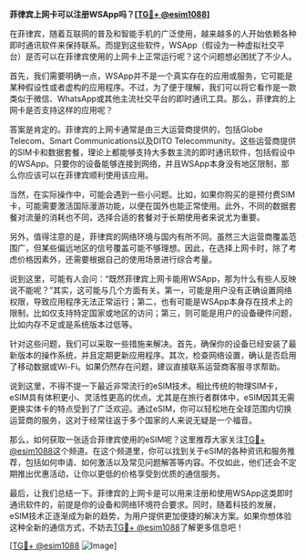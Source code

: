 **菲律宾上网卡可以注册WSApp吗？[[TG💪+ @esim1088](https://t.me/s/esim1088)]**

在菲律宾，随着互联网的普及和智能手机的广泛使用，越来越多的人开始依赖各种即时通讯软件来保持联系。而提到这些软件，WSApp（假设为一种虚拟社交平台）是否可以在菲律宾使用的上网卡上正常运行呢？这个问题想必困扰了不少人。

首先，我们需要明确一点，WSApp并不是一个真实存在的应用或服务，它可能是某种假设性或者虚构的应用程序。不过，为了便于理解，我们可以将它看作是一款类似于微信、WhatsApp或其他主流社交平台的即时通讯工具。那么，菲律宾的上网卡是否支持这样的应用呢？

答案是肯定的。菲律宾的上网卡通常是由三大运营商提供的，包括Globe Telecom、Smart Communications以及DITO Telecommunity。这些运营商提供的SIM卡和数据套餐，理论上都能够支持大多数主流的即时通讯软件，包括假设中的WSApp。只要你的设备能够连接到网络，并且WSApp本身没有地区限制，那么你应该可以在菲律宾顺利使用该应用。

当然，在实际操作中，可能会遇到一些小问题。比如，如果你购买的是预付费SIM卡，可能需要激活国际漫游功能，以便在国外也能正常使用。此外，不同的数据套餐对流量的消耗也不同，选择合适的套餐对于长期使用者来说尤为重要。

另外，值得注意的是，菲律宾的网络环境与国内有所不同。虽然三大运营商覆盖范围广，但某些偏远地区的信号覆盖可能不够理想。因此，在选择上网卡时，除了考虑价格因素外，还需要根据自己的使用场景进行综合考量。

说到这里，可能有人会问：“既然菲律宾上网卡能用WSApp，那为什么有些人反映说不能呢？”其实，这可能与几个方面有关。第一，可能是用户没有正确设置网络权限，导致应用程序无法正常运行；第二，也有可能是WSApp本身存在技术上的限制，比如仅支持特定国家或地区的访问；第三，则可能是用户的设备硬件问题，比如内存不足或是系统版本过低等。

针对这些问题，我们可以采取一些措施来解决。首先，确保你的设备已经安装了最新版本的操作系统，并且定期更新应用程序。其次，检查网络设置，确认是否启用了移动数据或Wi-Fi。如果仍然存在问题，建议直接联系运营商客服寻求帮助。

说到这里，不得不提一下最近非常流行的eSIM技术。相比传统的物理SIM卡，eSIM具有体积更小、灵活性更高的优点。尤其是在旅行者群体中，eSIM因其无需更换实体卡的特点受到了广泛欢迎。通过eSIM，你可以轻松地在全球范围内切换运营商的服务，这对于经常往返于多个国家的人来说无疑是一个福音。

那么，如何获取一张适合菲律宾使用的eSIM呢？这里推荐大家关注[TG💪+ @esim1088](https://t.me/s/esim1088)这个频道。在这个频道里，你可以找到关于eSIM的各种资讯和服务推荐，包括如何申请、如何激活以及常见问题解答等内容。不仅如此，他们还会不定期推出优惠活动，让你以更低的价格享受到优质的通信服务。

最后，让我们总结一下。菲律宾的上网卡是可以用来注册和使用WSApp这类即时通讯软件的，前提是你的设备和网络环境符合要求。同时，随着科技的发展，eSIM技术正逐渐成为新的趋势，为用户提供更加便捷的解决方案。如果你想体验这种全新的通信方式，不妨去[TG💪+ @esim1088](https://t.me/s/esim1088)了解更多信息吧！

[[TG💪+ @esim1088](https://t.me/s/esim1088) ![Image](https://i.postimg.cc/4NQfJmqS/Snipaste-2025-05-13-00-14-12.png)]